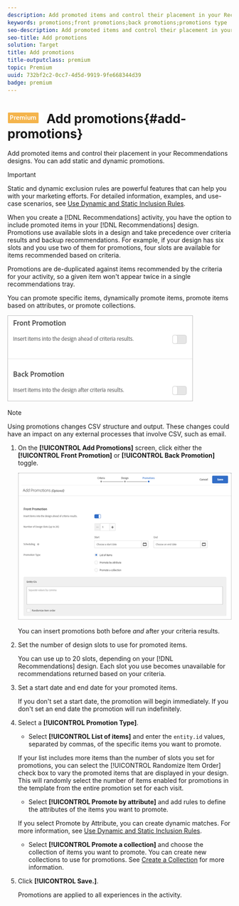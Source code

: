```yaml
---
description: Add promoted items and control their placement in your Recommendations designs. You can add static and dynamic promotions.
keywords: promotions;front promotions;back promotions;promotions type
seo-description: Add promoted items and control their placement in your Recommendations designs. You can add static and dynamic promotions.
seo-title: Add promotions
solution: Target
title: Add promotions
title-outputclass: premium
topic: Premium
uuid: 732bf2c2-0cc7-4d5d-9919-9fe668344d39
badge: premium
---
```


# ![PREMIUM](/help/assets/premium.png) Add promotions{#add-promotions}

Add promoted items and control their placement in your Recommendations designs. You can add static and dynamic promotions.

>[!IMPORTANT]
>
>Static and dynamic exclusion rules are powerful features that can help you with your marketing efforts. For detailed information, examples, and use-case scenarios, see [Use Dynamic and Static Inclusion Rules](../../c-recommendations/c-algorithms/use-dynamic-and-static-inclusion-rules.md#concept_4CB5C0FA705D4E449BD0B37B3D987F9F).

When you create a [!DNL Recommendations] activity, you have the option to include promoted items in your [!DNL Recommendations] design. Promotions use available slots in a design and take precedence over criteria results and backup recommendations. For example, if your design has six slots and you use two of them for promotions, four slots are available for items recommended based on criteria.

Promotions are de-duplicated against items recommended by the criteria for your activity, so a given item won't appear twice in a single recommendations tray.

You can promote specific items, dynamically promote items, promote items based on attributes, or promote collections.

![](assets/add_promotion_toggles.png)

>[!NOTE]
>
>Using promotions changes CSV structure and output. These changes could have an impact on any external processes that involve CSV, such as email.

1. On the **[!UICONTROL Add Promotions]** screen, click either the **[!UICONTROL Front Promotion]** or **[!UICONTROL Back Promotion]** toggle.

   ![](assets/add_promotion_front.png)

   You can insert promotions both before *and* after your criteria results. 
2. Set the number of design slots to use for promoted items.

   You can use up to 20 slots, depending on your [!DNL Recommendations] design. Each slot you use becomes unavailable for recommendations returned based on your criteria.

1. Set a start date and end date for your promoted items.

   If you don't set a start date, the promotion will begin immediately. If you don't set an end date the promotion will run indefinitely.

1. Select a **[!UICONTROL Promotion Type]**.

    * Select **[!UICONTROL List of items]** and enter the `entity.id` values, separated by commas, of the specific items you want to promote.

    If your list includes more items than the number of slots you set for promotions, you can select the [!UICONTROL Randomize Item Order] check box to vary the promoted items that are displayed in your design. This will randomly select the number of items enabled for promotions in the template from the entire promotion set for each visit. 

    * Select **[!UICONTROL Promote by attribute]** and add rules to define the attributes of the items you want to promote.

    If you select Promote by Attribute, you can create dynamic matches. For more information, see [Use Dynamic and Static Inclusion Rules](../../c-recommendations/c-algorithms/use-dynamic-and-static-inclusion-rules.md#concept_4CB5C0FA705D4E449BD0B37B3D987F9F). 

    * Select **[!UICONTROL Promote a collection]** and choose the collection of items you want to promote. You can create new collections to use for promotions. See [Create a Collection](../../c-recommendations/c-products/collections.md#task_1256DFF6842141FCAADD9E1428EF7F08) for more information.

3. Click **[!UICONTROL Save.]**.

   Promotions are applied to all experiences in the activity. 
